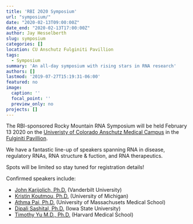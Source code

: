 ```yaml
---
title: 'RBI 2020 Symposium'
url: "symposium/"
date: "2020-02-13T09:00:00Z"
date_end: "2020-02-13T17:00:00Z"
author: Jay Hesselberth
slug: symposium
categories: []
location: CU Anschutz Fulginiti Pavillion
tags:
  - Symposium
summary: 'An all-day symposium with rising stars in RNA research'
authors: []
lastmod: '2019-07-27T15:19:31-06:00'
featured: no
image:
  caption: ''
  focal_point: ''
  preview_only: no
projects: []
---
```


The RBI-sponsored Rocky Mountain RNA Symposium will be held February 13 2020 on the [Univeristy of Colorado Anschutz Medical Campus](http://cuanschutz.edu) in the [Fulginiti Pavillion](http://www.ucdenver.edu/academics/colleges/medicalschool/centers/BioethicsHumanities/AboutUs/Pages/Fulginiti%20Pavilion.aspx).

We have a fantastic line-up of speakers spanning RNA in disease, regulatory
RNAs, RNA structure & fuction, and RNA therapeutics.

Spots will be limited so stay tuned for registration details!

Confirmed speakers include:

- [John Karijolich, Ph.D.](https://www.vumc.org/karijolich-lab/person/john-karijolich-phd) (Vanderbilt University)
- [Kristin Koutmou, Ph.D.](https://www.koutmoulab.com/) (University of Michigan)
- [Athma Pai, Ph.D.](http://pai-lab.org/) (University of Massachusets Medical School)
- [Dipali Sashital, Ph.D.](http://www.sashitallab.org/) (Iowa State University)
- [Timothy Yu M.D., Ph.D.](https://www.theyulab.org/) (Harvard Medical School)
